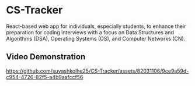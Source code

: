 # CS-Tracker

React-based web app for individuals, especially students, to enhance their preparation for coding interviews with a focus on Data Structures and Algorithms (DSA), Operating Systems (OS), and Computer Networks (CN).



## Video Demonstration

https://github.com/suyashkolhe25/CS-Tracker/assets/82031106/9ce9a59d-c954-4726-82f5-a4b9aafccf56
